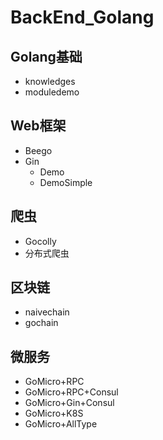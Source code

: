 # BackEnd_Golang

## Golang基础
- knowledges
- moduledemo

## Web框架
- Beego
- Gin
  - Demo
  - DemoSimple

## 爬虫
- Gocolly
- 分布式爬虫

## 区块链
- naivechain
- gochain

## 微服务
- GoMicro+RPC
- GoMicro+RPC+Consul
- GoMicro+Gin+Consul
- GoMicro+K8S
- GoMicro+AllType
